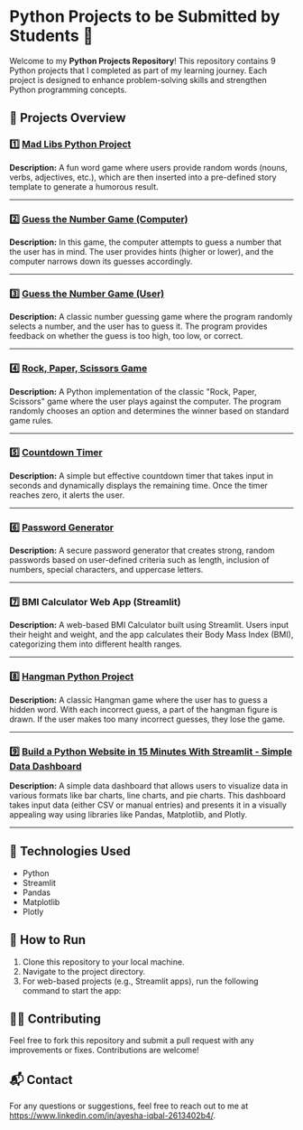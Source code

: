 # Python Projects to be Submitted by Students 🚀

Welcome to my **Python Projects Repository**! This repository contains 9 Python projects that I completed as part of my learning journey. Each project is designed to enhance problem-solving skills and strengthen Python programming concepts.

## 📌 Projects Overview

### 1️⃣ [Mad Libs Python Project](https://colab.research.google.com/drive/1BlZvZMGmjvopTCicDo7L8WRk0Wnu7Lgj?usp=sharing)
**Description:** A fun word game where users provide random words (nouns, verbs, adjectives, etc.), which are then inserted into a pre-defined story template to generate a humorous result.

---

### 2️⃣ [Guess the Number Game (Computer)](https://colab.research.google.com/drive/1iKoJx0r6FwLwNZAdzsIwxVywo0kcR_f_?usp=sharing)
**Description:** In this game, the computer attempts to guess a number that the user has in mind. The user provides hints (higher or lower), and the computer narrows down its guesses accordingly.

---

### 3️⃣ [Guess the Number Game (User)](https://colab.research.google.com/drive/1jA0N5Mb9r_xcUQ2FWE6UYGKbyadWHdES?usp=sharing)
**Description:** A classic number guessing game where the program randomly selects a number, and the user has to guess it. The program provides feedback on whether the guess is too high, too low, or correct.

---

### 4️⃣ [Rock, Paper, Scissors Game](https://colab.research.google.com/drive/1fnulmAbb0c7LHvTgBFSHyXSeTx-GnKqJ?usp=sharing)
**Description:** A Python implementation of the classic "Rock, Paper, Scissors" game where the user plays against the computer. The program randomly chooses an option and determines the winner based on standard game rules.

---

### 5️⃣ [Countdown Timer](https://colab.research.google.com/drive/1uln4E1C5U62XhGtot2HaxZImEk-p7lmT?usp=sharing)
**Description:** A simple but effective countdown timer that takes input in seconds and dynamically displays the remaining time. Once the timer reaches zero, it alerts the user.

---

### 6️⃣ [Password Generator](https://colab.research.google.com/drive/1eEOz4zwfqSMcxm2Po8zR_HUYxbk_jVxV?usp=sharing)
**Description:** A secure password generator that creates strong, random passwords based on user-defined criteria such as length, inclusion of numbers, special characters, and uppercase letters.

---

### 7️⃣ BMI Calculator Web App (Streamlit)
**Description:** A web-based BMI Calculator built using Streamlit. Users input their height and weight, and the app calculates their Body Mass Index (BMI), categorizing them into different health ranges.

---

### 8️⃣ [Hangman Python Project](https://colab.research.google.com/drive/1HYdiWFKY78Q6KVRRlwObX--TOvzNdzCS?usp=sharing)
**Description:** A classic Hangman game where the user has to guess a hidden word. With each incorrect guess, a part of the hangman figure is drawn. If the user makes too many incorrect guesses, they lose the game.

---

### 9️⃣ [Build a Python Website in 15 Minutes With Streamlit - Simple Data Dashboard](https://colab.research.google.com/drive/1ybpMQkqZRGOjfTiqBMtesy7YWZgu_UPS?usp=sharing)
**Description:** A simple data dashboard that allows users to visualize data in various formats like bar charts, line charts, and pie charts. This dashboard takes input data (either CSV or manual entries) and presents it in a visually appealing way using libraries like Pandas, Matplotlib, and Plotly.

---

## 🔧 Technologies Used
- Python
- Streamlit
- Pandas
- Matplotlib
- Plotly

## 📑 How to Run
1. Clone this repository to your local machine.
2. Navigate to the project directory.
3. For web-based projects (e.g., Streamlit apps), run the following command to start the app:


## 👨‍💻 Contributing
Feel free to fork this repository and submit a pull request with any improvements or fixes. Contributions are welcome!

## 📬 Contact
For any questions or suggestions, feel free to reach out to me at https://www.linkedin.com/in/ayesha-iqbal-2613402b4/.




